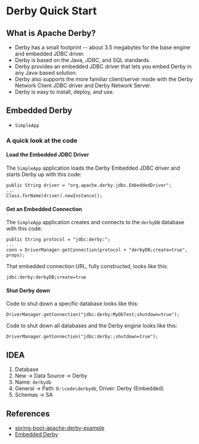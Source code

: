 # Derby Quick Start

## What is Apache Derby?
- Derby has a small footprint -- about 3.5 megabytes for the base engine and embedded JDBC driver.
- Derby is based on the Java, JDBC, and SQL standards.
- Derby provides an embedded JDBC driver that lets you embed Derby in any Java-based solution.
- Derby also supports the more familiar client/server mode with the Derby Network Client JDBC driver and Derby Network Server.
- Derby is easy to install, deploy, and use.

## Embedded Derby
- `SimpleApp`

### A quick look at the code
#### Load the Embedded JDBC Driver
The `SimpleApp` application loads the Derby Embedded JDBC driver and starts Derby up with this code:
```
public String driver = "org.apache.derby.jdbc.EmbeddedDriver";
...
Class.forName(driver).newInstance();
```

#### Get an Embedded Connection
The `SimpleApp` application creates and connects to the `derbyDB` database with this code:
```
public String protocol = "jdbc:derby:";
...
conn = DriverManager.getConnection(protocol + "derbyDB;create=true", props);
```
That embedded connection URL, fully constructed, looks like this:
```
jdbc:derby:derbyDB;create=true
```

#### Shut Derby down
Code to shut down a specific database looks like this:
```
DriverManager.getConnection("jdbc:derby:MyDbTest;shutdown=true");
```
Code to shut down all databases and the Derby engine looks like this:
```
DriverManager.getConnection("jdbc:derby:;shutdown=true");
```

## IDEA
1. Database
1. New -> Data Source -> Derby
1. Name: `derbydb`
1. General -> Path: `D:\code\derbydb`, Driver: Derby (Embedded)
1. Schemas -> SA

## References
- [spring-boot-apache-derby-example](https://github.com/springframeworkguru/spring-boot-apache-derby-example)
- [Embedded Derby](https://db.apache.org/derby/papers/DerbyTut/embedded_intro.html)
